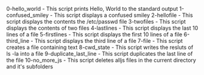 0-hello_world - This script prints Hello, World to the standard output
1-confused_smiley - This script displays a confused smiley
2-hellofile - This script displays the contents the /etc/passwd file
3-twofiles - This script displays the contents of two files
4-lastlines - This script displays the last 10 lines of a file
5-firstlines - This script displays the first 10 lines of a file
6-third_line - This script displays the third line of a file
7-file - This script creates a file containing text
8-cwd_state - This script writes the resluts of ls -la into a file
9-duplicate_last_line - This script duplicates the last line of the file
10-no_more_js - This script deletes alljs files in the current directory and it's subfolders
